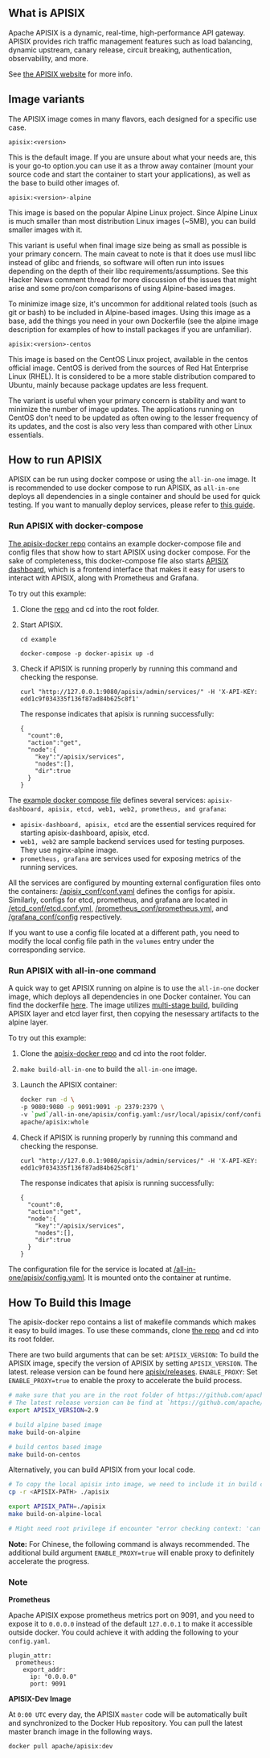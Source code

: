 ## What is APISIX

Apache APISIX is a dynamic, real-time, high-performance API gateway. APISIX provides rich traffic management features such as load balancing, dynamic upstream, canary release, circuit breaking, authentication, observability, and more.

See [the APISIX website](https://apisix.apache.org/) for more info.

## Image variants

The APISIX image comes in many flavors, each designed for a specific use case.

`apisix:<version>`

This is the default image. If you are unsure about what your needs are, this is your go-to option.you can use it as a throw away container (mount your source code and start the container to start your applications), as well as the base to build other images of.

`apisix:<version>-alpine`

This image is based on the popular Alpine Linux project. Since Alpine Linux is much smaller than most distribution Linux images (~5MB), you can build smaller images with it.

This variant is useful when final image size being as small as possible is your primary concern. The main caveat to note is that it does use musl libc instead of glibc and friends, so software will often run into issues depending on the depth of their libc requirements/assumptions. See this Hacker News comment thread for more discussion of the issues that might arise and some pro/con comparisons of using Alpine-based images.

To minimize image size, it's uncommon for additional related tools (such as git or bash) to be included in Alpine-based images. Using this image as a base, add the things you need in your own Dockerfile (see the alpine image description for examples of how to install packages if you are unfamiliar).

`apisix:<version>-centos`

This image is based on the CentOS Linux project, available in the centos official image. CentOS is derived from the sources of Red Hat Enterprise Linux (RHEL). It is considered to be a more stable distribution compared to Ubuntu, mainly because package updates are less frequent.

The variant is useful when your primary concern is stability and want to minimize the number of image updates. The applications running on CentOS don't need to be updated as often owing to the lesser frequency of its updates, and the cost is also very less than compared with other Linux essentials.

## How to run APISIX

APISIX can be run using docker compose or using the `all-in-one` image. It is recommended to use docker compose to run APISIX, as `all-in-one` deploys all dependencies in a single container and should be used for quick testing.
If you want to manually deploy services, please refer to [this guide](https://github.com/apache/apisix-docker/blob/master/docs/en/latest/manual.md).

### Run APISIX with docker-compose

[The apisix-docker repo](https://github.com/apache/apisix-docker/blob/master/example) contains an example docker-compose file and config files that show how to start APISIX using docker compose. For the sake of completeness, this docker-compose file also starts [APISIX dashboard](https://hub.docker.com/r/apache/apisix-dashboard), which is a frontend interface that makes it easy for users to interact with APISIX, along with Prometheus and Grafana.

To try out this example:

1. Clone the [repo](https://github.com/apache/apisix-docker) and cd into the root folder.
  
2. Start APISIX.
    ```
    cd example

    docker-compose -p docker-apisix up -d
    ```

3. Check if APISIX is running properly by running this command and checking the response.
    ```
    curl "http://127.0.0.1:9080/apisix/admin/services/" -H 'X-API-KEY: edd1c9f034335f136f87ad84b625c8f1'
    ```
     The response indicates that apisix is running successfully:
    ```
    {
      "count":0,
      "action":"get",
      "node":{
        "key":"/apisix/services",
        "nodes":[],
        "dir":true
      }
    }
    ```

The [example docker compose file](https://github.com/apache/apisix-docker/blob/master/example/docker-compose.yml) defines several services: `apisix-dashboard, apisix, etcd, web1, web2, prometheus, and grafana`:
- `apisix-dashboard, apisix, etcd` are the essential services required for starting apisix-dashboard, apisix, etcd.
- `web1, web2` are sample backend services used for testing purposes. They use nginx-alpine image.  
- `prometheus, grafana` are services used for exposing metrics of the running services.

All the services are configured by mounting external configuration files onto the containers: [/apisix_conf/conf.yaml](https://github.com/apache/apisix-docker/blob/master/example/apisix_conf/config.yaml) defines the configs for apisix. Similarly, configs for etcd, prometheus, and grafana are located in [/etcd_conf/etcd.conf.yml](https://github.com/apache/apisix-docker/blob/master/example/etcd_conf/etcd.conf.yml), [/prometheus_conf/prometheus.yml](https://github.com/apache/apisix-docker/blob/master/example/prometheus_conf/prometheus.yml), and [/grafana_conf/config](https://github.com/apache/apisix-docker/tree/master/example/grafana_conf/config) respectively.

If you want to use a config file located at a different path, you need to modify the local config file path in the `volumes` entry under the corresponding service.

### Run APISIX with all-in-one command

A quick way to get APISIX running on alpine is to use the `all-in-one` docker image, which deploys all dependencies in one Docker container. You can find the dockerfile [here](https://github.com/apache/apisix-docker/blob/master/all-in-one/apisix/Dockerfile). The image utilizes [multi-stage build](https://docs.docker.com/develop/develop-images/multistage-build/), building APISIX layer and etcd layer first, then copying the nesessary artifacts to the alpine layer.

To try out this example:

1. Clone the [apisix-docker repo](https://github.com/apache/apisix-docker/blob/master) and cd into the root folder.

2. `make build-all-in-one` to build the `all-in-one` image.

3. Launch the APISIX container:

    ```sh
    docker run -d \
    -p 9080:9080 -p 9091:9091 -p 2379:2379 \
    -v `pwd`/all-in-one/apisix/config.yaml:/usr/local/apisix/conf/config.yaml \
    apache/apisix:whole
    ```

4. Check if APISIX is running properly by running this command and checking the response.
    ```
    curl "http://127.0.0.1:9080/apisix/admin/services/" -H 'X-API-KEY: edd1c9f034335f136f87ad84b625c8f1'
    ```
     The response indicates that apisix is running successfully:
    ```
    {
      "count":0,
      "action":"get",
      "node":{
        "key":"/apisix/services",
        "nodes":[],
        "dir":true
      }
    }

The configuration file for the service is located at [/all-in-one/apisix/config.yaml](https://github.com/apache/apisix-docker/blob/master/all-in-one/apisix/config.yaml). It is mounted onto the container at runtime.

## How To Build this Image

The apisix-docker repo contains a list of makefile commands which makes it easy to build images. To use these commands, clone [the repo](https://github.com/apache/apisix-docker) and cd into its root folder.

There are two build arguments that can be set:
`APISIX_VERSION`: To build the APISIX image, specify the version of APISIX by setting `APISIX_VERSION`. The latest. release version can be found here [apisix/releases](https://github.com/apache/apisix/releases).
`ENABLE_PROXY`: Set `ENABLE_PROXY=true` to enable the proxy to accelerate the build process.

```sh
# make sure that you are in the root folder of https://github.com/apache/apisix-docker
# The latest release version can be find at `https://github.com/apache/apisix/releases`, for example: 2.9
export APISIX_VERSION=2.9

# build alpine based image
make build-on-alpine

# build centos based image
make build-on-centos
```

Alternatively, you can build APISIX from your local code.
```sh
# To copy the local apisix into image, we need to include it in build context
cp -r <APISIX-PATH> ./apisix

export APISIX_PATH=./apisix
make build-on-alpine-local

# Might need root privilege if encounter "error checking context: 'can't start'"
```

**Note:** For Chinese, the following command is always recommended. The additional build argument `ENABLE_PROXY=true` will enable proxy to definitely accelerate the progress.

### Note

**Prometheus**

Apache APISIX expose prometheus metrics port on 9091, and you need to expose it to `0.0.0.0` instead of the default `127.0.0.1` to make it accessible outside docker. You could achieve it with adding the following to your `config.yaml`.

```shell
plugin_attr:
  prometheus:
    export_addr:
      ip: "0.0.0.0"
      port: 9091
```

**APISIX-Dev Image**

At `0:00 UTC` every day, the APISIX `master` code will be automatically built and synchronized to the Docker Hub repository. You can pull the latest master branch image in the following ways.

```bash
docker pull apache/apisix:dev
```
